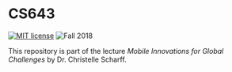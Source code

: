 # CS643
[![MIT license](https://img.shields.io/badge/license-MIT-blue.svg)](https://github.com/david145/CS643/blob/master/LICENSE)
![Fall 2018](https://img.shields.io/badge/FALL-2018-orange.svg)

This repository is part of the lecture _Mobile Innovations for Global Challenges_ by Dr. Christelle Scharff.